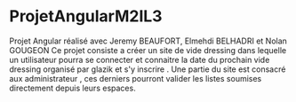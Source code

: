 # ProjetAngularM2IL3
Projet Angular réalisé avec Jeremy BEAUFORT, Elmehdi BELHADRI et Nolan GOUGEON
Ce projet consiste a créer un site de vide dressing dans lequelle un utilisateur pourra se connecter et connaitre la date du prochain vide dressing organisé par glazik et s'y inscrire .
Une partie du site est consacré aux administrateur , ces derniers pourront valider les listes soumises directement depuis leurs espaces.
